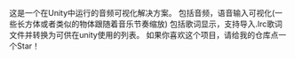 这是一个在Unity中运行的音频可视化解决方案。
包括音频，语音输入可视化(一些长方体或者类似的物体跟随着音乐节奏缩放)
包括歌词显示，支持导入.lrc歌词文件并转换为可供在unity使用的列表。
如果你喜欢这个项目，请给我的仓库点一个Star！
